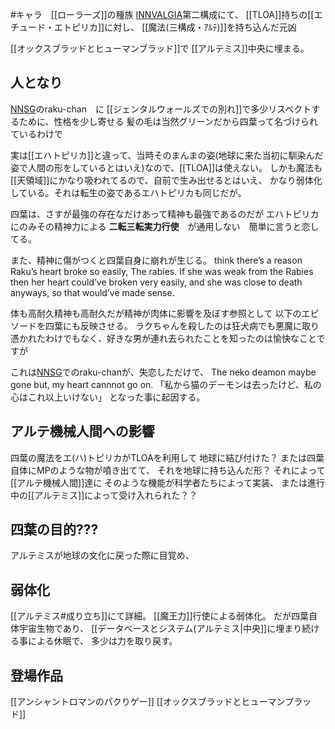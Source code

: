 #キャラ　[[ローラーズ]]の種族
[INNVALGIA](INNVALGIAとは)第二構成にて、
[[TLOA]]持ちの[[エチュード・エトピリカ]]に対し、
[[魔法(三構成・ｱﾙﾃ)]]を持ち込んだ元凶

[[オックスブラッドとヒューマンブラッド]]で
[[アルテミス]]中央に埋まる。

## 人となり
[NNSG](リスペクトフル)のraku-chan　に
[[ジェンタルウォールズでの別れ]]で多少リスペクトするために、性格を少し寄せる
髪の毛は当然グリーンだから四葉って名づけられているわけで


実は[[エハトピリカ]]と違って、当時そのまんまの姿(地球に来た当初に馴染んだ姿で人間の形をしているとはいえ)なので、[[TLOA]]は使えない。
しかも魔法も[[天領域]]にかなり吸われてるので、自前で生み出せるとはいえ、
かなり弱体化している。それは転生の姿であるエハトピリカも同じだが。

四葉は、さすが最強の存在なだけあって精神も最強であるのだが
エハトピリカにのみその精神力による
**二転三転実力行使**　が通用しない　簡単に言うと恋してる。

また、精神に傷がつくと四葉自身に崩れが生じる。
	 think there’s a reason Raku’s heart broke so easily, The rabies. If she was weak from the Rabies then her heart could’ve broken very easily, and she was close to death anyways, so that would’ve made sense.

体も高耐久精神も高耐久だが精神が肉体に影響を及ぼす参照として
以下のエピソードを四葉にも反映させる。
	ラクちゃんを殺したのは狂犬病でも悪魔に取り憑かれたわけでもなく、好きな男が連れ去られたことを知ったのは愉快なことですが

これは[NNSG](リスペクトフル)でのraku-chanが、失恋しただけで、
	The neko deamon maybe gone but, my heart cannnot go on.
	「私から猫のデーモンは去ったけど、私の心はこれ以上いけない」
となった事に起因する。



## アルテ機械人間への影響
四葉の魔法をエ(ハ)トピリカがTLOAを利用して
地球に結び付けた？
または四葉自体にMPのような物が噴き出てて、
それを地球に持ち込んだ形？
それによって[[アルテ機械人間]]達に
そのような機能が科学者たちによって実装、
または進行中の[[アルテミス]]によって受け入れられた？？

## 四葉の目的???
アルテミスが地球の文化に戻った際に目覚め、
## 弱体化
[[アルテミス#成り立ち]]にて詳細。
[[魔王力]]行使による弱体化。
だが四葉自体宇宙生物であり、
[[データベースとシステム(アルテミス|中央]]に埋まり続ける事による休眠で、
多少は力を取り戻す。
## 登場作品
[[アンシャントロマンのパクりゲー]]
[[オックスブラッドとヒューマンブラッド]]
